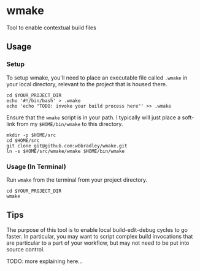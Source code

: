 # wmake
Tool to enable contextual build files

## Usage

### Setup

To setup wmake, you'll need to place an executable file called `.wmake` in your
local directory, relevant to the project that is housed there.

```
cd $YOUR_PROJECT_DIR
echo '#!/bin/bash' > .wmake
echo 'echo "TODO: invoke your build process here"' >> .wmake
```

Ensure that the `wmake` script is in your path. I typically will just place a
soft-link from my `$HOME/bin/wmake` to this directory.

```
mkdir -p $HOME/src
cd $HOME/src
git clone git@github.com:wbbradley/wmake.git
ln -s $HOME/src/wmake/wmake $HOME/bin/wmake
```

### Usage (In Terminal)

Run `wmake` from the terminal from your project directory.

```
cd $YOUR_PROJECT_DIR
wmake
```

## Tips

The purpose of this tool is to enable local build-edit-debug cycles to go
faster. In particular, you may want to script complex build invocations that are
particular to a part of your workflow, but may not need to be put into source
control.

TODO: more explaining here...

